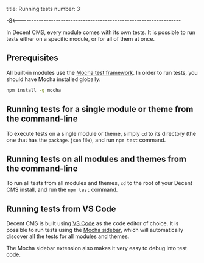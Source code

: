 title: Running tests
number: 3

-8<------------------------------------------------------------------

In Decent CMS, every module comes with its own tests.
It is possible to run tests either on a specific module, or for all of them at once.

## Prerequisites

All built-in modules use the [Mocha test framework](https://mochajs.org/).
In order to run tests, you should have Mocha installed globally:

```bash
npm install -g mocha
```

## Running tests for a single module or theme from the command-line

To execute tests on a single module or theme, simply `cd` to its directory
(the one that has the `package.json` file), and run `npm test` command.

## Running tests on all modules and themes from the command-line

To run all tests from all modules and themes, `cd` to the root of your Decent CMS
install, and run the `npm test` command.

## Running tests from VS Code

Decent CMS is built using [VS Code](https://code.visualstudio.com/) as the code editor of choice.
It is possible to run tests using the [Mocha sidebar](https://marketplace.visualstudio.com/items?itemName=maty.vscode-mocha-sidebar),
which will automatically discover all the tests for all modules and themes.

The Mocha sidebar extension also makes it very easy to debug into test code.
